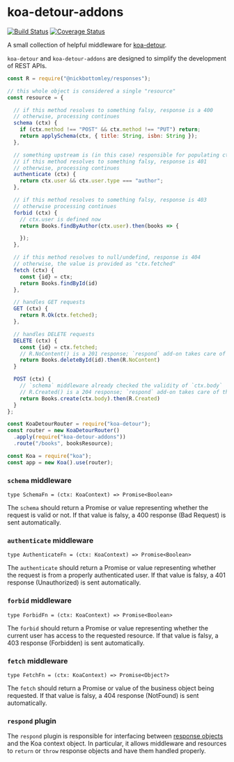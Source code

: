 # koa-detour-addons

[![Build Status](https://travis-ci.org/nickb1080/koa-detour-addons.svg?branch=master)](https://travis-ci.org/nickb1080/koa-detour-addons)
[![Coverage Status](https://coveralls.io/repos/github/nickb1080/koa-detour-addons/badge.svg?branch=master)](https://coveralls.io/github/nickb1080/koa-detour-addons?branch=master)

A small collection of helpful middleware for [koa-detour]().

`koa-detour` and `koa-detour-addons` are designed to simplify the development of REST APIs.

```js
const R = require("@nickbottomley/responses");

// this whole object is considered a single "resource"
const resource = {

  // if this method resolves to something falsy, response is a 400
  // otherwise, processing continues
  schema (ctx) {
    if (ctx.method !== "POST" && ctx.method !== "PUT") return;
    return applySchema(ctx, { title: String, isbn: String });
  },

  // something upstream is (in this case) responsible for populating ctx.user
  // if this method resolves to something falsy, response is 401
  // otherwise, processing continues
  authenticate (ctx) {
    return ctx.user && ctx.user.type === "author";
  },

  // if this method resolves to something falsy, response is 403
  // otherwise processing continues
  forbid (ctx) {
    // ctx.user is defined now
    return Books.findByAuthor(ctx.user).then(books => {

    });
  },

  // if this method resolves to null/undefind, response is 404
  // otherwise, the value is provided as "ctx.fetched"
  fetch (ctx) {
    const {id} = ctx;
    return Books.findById(id)
  },

  // handles GET requests
  GET (ctx) {
    return R.Ok(ctx.fetched);
  },

  // handles DELETE requests
  DELETE (ctx) {
    const {id} = ctx.fetched;
    // R.NoContent() is a 201 response; `respond` add-on takes care of the details
    return Books.deleteById(id).then(R.NoContent)
  }

  POST (ctx) {
    // `schema` middleware already checked the validity of `ctx.body`
    // R.Created() is a 204 response; `respond` add-on takes care of the details
    return Books.create(ctx.body).then(R.Created)
  }
};

const KoaDetourRouter = require("koa-detour");
const router = new KoaDetourRouter()
  .apply(require("koa-detour-addons"))
  .route("/books", booksResource);

const Koa = require("koa");
const app = new Koa().use(router);
```

### `schema` middleware
`type SchemaFn = (ctx: KoaContext) => Promise<Boolean>`

The `schema` should return a Promise or value representing whether the request is valid or not. If that value is falsy, a 400 response (Bad Request) is sent automatically.

### `authenticate` middleware
`type AuthenticateFn = (ctx: KoaContext) => Promise<Boolean>`

The `authenticate` should return a Promise or value representing whether the request is from a properly authenticated user. If that value is falsy, a 401 response (Unauthorized) is sent automatically.

### `forbid` middleware
`type ForbidFn = (ctx: KoaContext) => Promise<Boolean>`

The `forbid` should return a Promise or value representing whether the current user has access to the requested resource. If that value is falsy, a 403 response (Forbidden) is sent automatically.

### `fetch` middleware
`type FetchFn = (ctx: KoaContext) => Promise<Object?>`

The `fetch` should return a Promise or value of the business object being requested. If that value is falsy, a 404 response (NotFound) is sent automatically.

### `respond` plugin
The `respond` plugin is responsible for interfacing between [response objects](TODO) and the Koa context object. In particular, it allows middleware and resources to `return` or `throw` response objects and have them handled properly.
